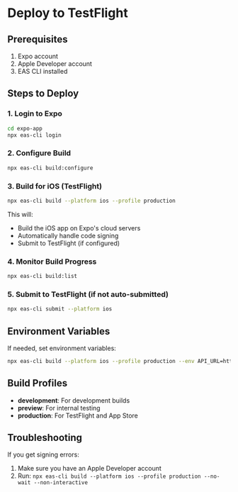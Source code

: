 # Deploy to TestFlight

## Prerequisites
1. Expo account
2. Apple Developer account
3. EAS CLI installed

## Steps to Deploy

### 1. Login to Expo
```bash
cd expo-app
npx eas-cli login
```

### 2. Configure Build
```bash
npx eas-cli build:configure
```

### 3. Build for iOS (TestFlight)
```bash
npx eas-cli build --platform ios --profile production
```

This will:
- Build the iOS app on Expo's cloud servers
- Automatically handle code signing
- Submit to TestFlight (if configured)

### 4. Monitor Build Progress
```bash
npx eas-cli build:list
```

### 5. Submit to TestFlight (if not auto-submitted)
```bash
npx eas-cli submit --platform ios
```

## Environment Variables

If needed, set environment variables:
```bash
npx eas-cli build --platform ios --profile production --env API_URL=https://gymapi.capitalharvesters.com/api
```

## Build Profiles

- **development**: For development builds
- **preview**: For internal testing
- **production**: For TestFlight and App Store

## Troubleshooting

If you get signing errors:
1. Make sure you have an Apple Developer account
2. Run: `npx eas-cli build --platform ios --profile production --no-wait --non-interactive`


